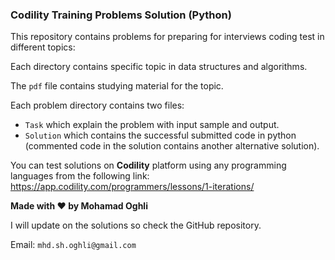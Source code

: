 ### Codility Training Problems Solution (Python)

This repository contains problems for preparing for interviews coding test in different topics:

Each directory contains specific topic in data structures and algorithms.

The `pdf` file contains studying material for the topic.

Each problem directory contains two files:
* `Task` which explain the problem with input sample and output.
* `Solution` which contains the successful submitted code in python (commented code in the solution contains another alternative solution).

You can test solutions on **Codility** platform using any programming languages from the following link:
https://app.codility.com/programmers/lessons/1-iterations/

**Made with ❤ by Mohamad Oghli**

I will update on the solutions so check the GitHub repository.

Email: `mhd.sh.oghli@gmail.com`